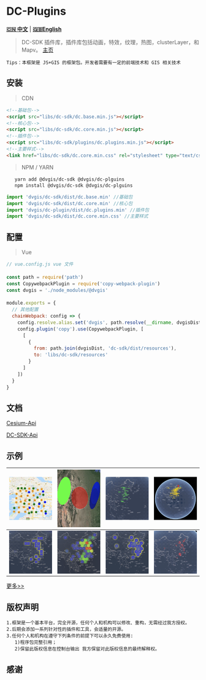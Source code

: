 # DC-Plugins

[**🇨🇳 中文**](./) | [**🇬🇧English**](./README.md)

> DC-SDK 插件库，插件库包括动画，特效，纹理，热图，clusterLayer，和 Mapv。
> [主页](http://dc.dvgis.cn)

```warning
Tips：本框架是 JS+GIS 的框架包。开发者需要有一定的前端技术和 GIS 相关技术
```

## 安装

> CDN

```html
<!--基础包-->
<script src="libs/dc-sdk/dc.base.min.js"></script>
<!--核心包-->
<script src="libs/dc-sdk/dc.core.min.js"></script>
<!--插件包-->
<script src="libs/dc-sdk/plugins/dc.plugins.min.js"></script>
<!--主要样式-->
<link href="libs/dc-sdk/dc.core.min.css" rel="stylesheet" type="text/css" />
```

> NPM / YARN

```shell
   yarn add @dvgis/dc-sdk @dvgis/dc-plguins
   npm install @dvgis/dc-sdk @dvgis/dc-plguins
```

```js
import 'dvgis/dc-sdk/dist/dc.base.min' //基础包
import 'dvgis/dc-sdk/dist/dc.core.min' //核心包
import 'dvgis/dc-plugin/dist/dc.plugins.min' //插件包
import 'dvgis/dc-sdk/dist/dc.core.min.css' //主要样式
```

## 配置

> Vue

```js
// vue.config.js vue 文件

const path = require('path')
const CopywebpackPlugin = require('copy-webpack-plugin')
const dvgis = './node_modules/@dvgis'

module.exports = {
  // 其他配置
  chainWebpack: config => {
    config.resolve.alias.set('dvgis', path.resolve(__dirname, dvgisDist))
    config.plugin('copy').use(CopywebpackPlugin, [
      [
        {
          from: path.join(dvgisDist, 'dc-sdk/dist/resources'),
          to: 'libs/dc-sdk/resources'
        }
      ]
    ])
  }
}
```

## 文档

[Cesium-Api](https://cesium.com/docs/cesiumjs-ref-doc/)

[DC-SDK-Api](http://dc.dvgis.cn/#/docs)

## 示例

| ![picture](https://raw.githubusercontent.com/Digital-Visual/dc-sdk-examples/master/images/layer/cluster.png)  | <img src="https://raw.githubusercontent.com/Digital-Visual/dc-sdk-examples/master/images/layer/czml.png"  width="200px" height="150px" /> |   ![picture](https://raw.githubusercontent.com/Digital-Visual/dc-sdk-examples/master/images/datav/e_airline.gif)   |  ![picture](https://raw.githubusercontent.com/Digital-Visual/dc-sdk-examples/master/images/datav/e_plane.gif)  |
| :-----------------------------------------------------------------------------------------------------------: | :---------------------------------------------------------------------------------------------------------------------------------------: | :----------------------------------------------------------------------------------------------------------------: | :------------------------------------------------------------------------------------------------------------: |
| ![picture](https://raw.githubusercontent.com/Digital-Visual/dc-sdk-examples/master/images/datav/m_grid_d.gif) |             ![picture](https://raw.githubusercontent.com/Digital-Visual/dc-sdk-examples/master/images/datav/m_honeycomb.png)              | ![picture](https://raw.githubusercontent.com/Digital-Visual/dc-sdk-examples/master/images/datav/m_honeycomb_d.gif) | ![picture](https://raw.githubusercontent.com/Digital-Visual/dc-sdk-examples/master/images/datav/m_point_d.gif) |

[更多>>](http://dc.cavencj.cn/home/#/examples)

## 版权声明

```warning
1.框架是一个基本平台，完全开源，任何个人和机构可以修改、重构，无需经过我方授权。
2.后期会添加一系列针对性的插件和工具，会适量的开源。
3.任何个人和机构在遵守下列条件的前提下可以永久免费使用:
   1)程序包完整引用；
   2)保留此版权信息在控制台输出 我方保留对此版权信息的最终解释权。
```

## 感谢
